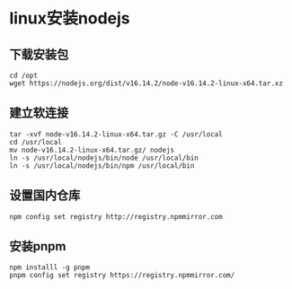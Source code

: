 # linux安装nodejs

## 下载安装包
```shell
cd /opt
wget https://nodejs.org/dist/v16.14.2/node-v16.14.2-linux-x64.tar.xz
```

## 建立软连接
```shell
tar -xvf node-v16.14.2-linux-x64.tar.gz -C /usr/local
cd /usr/local
mv node-v16.14.2-linux-x64.tar.gz/ nodejs
ln -s /usr/local/nodejs/bin/node /usr/local/bin
ln -s /usr/local/nodejs/bin/npm /usr/local/bin
```

## 设置国内仓库
```shell
npm config set registry http://registry.npmmirror.com
```

## 安装pnpm
```shell
npm installl -g pnpm
pnpm config set registry https://registry.npmmirror.com/
```